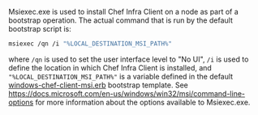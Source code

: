 Msiexec.exe is used to install Chef Infra Client on a node as part of a
bootstrap operation. The actual command that is run by the default
bootstrap script is:

```bash
msiexec /qn /i "%LOCAL_DESTINATION_MSI_PATH%"
```

where `/qn` is used to set the user interface level to "No UI", `/i` is
used to define the location in which Chef Infra Client is installed, and
`"%LOCAL_DESTINATION_MSI_PATH%"` is a variable defined in the default
[windows-chef-client-msi.erb](https://github.com/chef/chef/blob/main/lib/chef/knife/bootstrap/templates/windows-chef-client-msi.erb)
bootstrap template. See
<https://docs.microsoft.com/en-us/windows/win32/msi/command-line-options>
for more information about the options available to Msiexec.exe.
